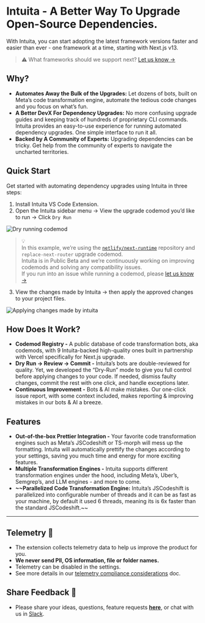 # Intuita - A Better Way To Upgrade Open-Source Dependencies.

With Intuita, you can start adopting the latest framework versions faster and easier than ever - one framework at a time, starting with Next.js v13.

> :warning: What frameworks should we support next? [Let us know →](https://feedback.intuita.io/codemod-requests)


## Why?

- **Automates Away the Bulk of the Upgrades:** Let dozens of bots, built on Meta’s code transformation engine, automate the tedious code changes and you focus on what’s fun.
- **A Better DevX For Dependency Upgrades:** No more confusing upgrade guides and keeping track of hundreds of proprietary CLI commands. Intuita provides an easy-to-use experience for running automated dependency upgrades. One simple interface to run it all.
- **Backed by A Community of Experts:** Upgrading dependencies can be tricky. Get help from the community of experts to navigate the uncharted territories.

## Quick Start

Get started with automating dependency upgrades using Intuita in three steps:

1. Install Intuita VS Code Extension.
2. Open the Intuita sidebar menu → View the upgrade codemod you’d like to run → Click `Dry Run` 

![Dry running codemod](https://github.com/intuita-inc/intuita-docs/blob/main/static/img/vsce/vsce-dry-run.gif)

> 💡 <br>In this example, we’re using the [`netlify/next-runtime`](https://github.com/netlify/next-runtime/) repository and `replace-next-router` upgrade codemod. <br>Intuita is in Public Beta and we’re continuously working on improving codemods and solving any compatibility issues. <br>If you run into an issue while running a codemod, please [let us know →]()

3. View the changes made by Intuita → then apply the approved changes to your project files.

![Applying changes made by intuita](https://github.com/intuita-inc/intuita-docs/blob/main/static/img/vsce/vsce-apply-changes.gif)

## How Does It Work?

- **Codemod Registry -** A public database of code transformation bots, aka codemods, with 9 Intuita-backed high-quality ones built in partnership with Vercel specifically for Next.js upgrade.
- **Dry Run →  Review → Commit -** Intuita’s bots are double-reviewed for quality. Yet, we developed the “Dry-Run” mode to give you full control before applying changes to your code. If needed, dismiss faulty changes, commit the rest with one click, and handle exceptions later.
- **Continuous Improvement -** Bots & AI make mistakes. Our one-click issue report, with some context included, makes reporting & improving mistakes in our bots & AI a breeze.

## Features

- **Out-of-the-box Prettier Integration -** Your favorite code transformation engines such as Meta’s JSCodeshift or TS-morph will mess up the formatting. Intuita will automatically prettify the changes according to your settings, saving you much time and energy for more exciting features.
- **Multiple Transformation Engines -** Intuita supports different transformation engines under the hood, including Meta’s, Uber’s, Semgrep’s, and LLM engines - and more to come.
- **~~Parallelized Code Transformation Engine:** Intuita’s JSCodeshift is parallelized into configurable number of threads and it can be as fast as your machine, by default it used 6 threads, meaning its is 6x faster than the standard JSCodeshift.~~

---

## Telemetry 🔭

- The extension collects telemetry data to help us improve the product for you.
- **We never send PII, OS information, file or folder names.**
- Telemetry can be disabled in the settings.
- See more details in our [telemetry compliance considerations](https://docs.intuita.io/docs/about-intuita/legal/telemetry-compliance) doc.

## Share Feedback 🎁

- Please share your ideas, questions, feature requests **[here](https://feedback.intuita.io/)**, or chat with us in [Slack](https://join.slack.com/t/intuita-inc/shared_invite/zt-1tvxm6ct0-mLZld_78yguDYOSM7DM7Cw).
